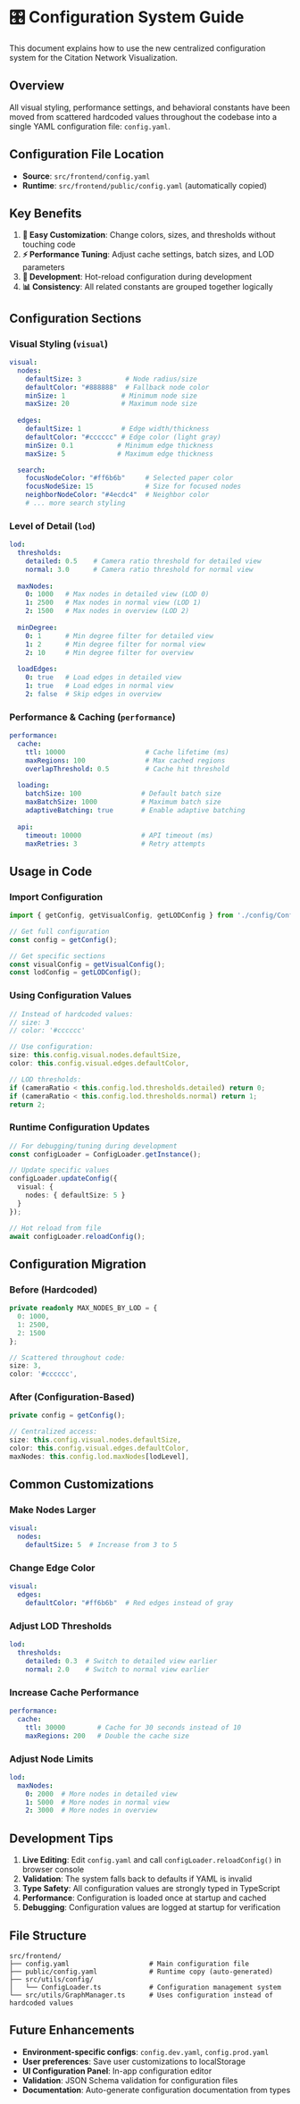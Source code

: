 # 🎛️ Configuration System Guide

This document explains how to use the new centralized configuration system for the Citation Network Visualization.

## Overview

All visual styling, performance settings, and behavioral constants have been moved from scattered hardcoded values throughout the codebase into a single YAML configuration file: `config.yaml`.

## Configuration File Location

- **Source**: `src/frontend/config.yaml`
- **Runtime**: `src/frontend/public/config.yaml` (automatically copied)

## Key Benefits

1. **🎨 Easy Customization**: Change colors, sizes, and thresholds without touching code
2. **⚡ Performance Tuning**: Adjust cache settings, batch sizes, and LOD parameters
3. **🔧 Development**: Hot-reload configuration during development
4. **📊 Consistency**: All related constants are grouped together logically

## Configuration Sections

### Visual Styling (`visual`)
```yaml
visual:
  nodes:
    defaultSize: 3           # Node radius/size
    defaultColor: "#888888"  # Fallback node color
    minSize: 1              # Minimum node size
    maxSize: 20             # Maximum node size
    
  edges:
    defaultSize: 1          # Edge width/thickness
    defaultColor: "#cccccc" # Edge color (light gray)
    minSize: 0.1           # Minimum edge thickness
    maxSize: 5             # Maximum edge thickness

  search:
    focusNodeColor: "#ff6b6b"     # Selected paper color
    focusNodeSize: 15             # Size for focused nodes
    neighborNodeColor: "#4ecdc4"  # Neighbor color
    # ... more search styling
```

### Level of Detail (`lod`)
```yaml
lod:
  thresholds:
    detailed: 0.5    # Camera ratio threshold for detailed view
    normal: 3.0      # Camera ratio threshold for normal view
    
  maxNodes:
    0: 1000   # Max nodes in detailed view (LOD 0)
    1: 2500   # Max nodes in normal view (LOD 1)
    2: 1500   # Max nodes in overview (LOD 2)
    
  minDegree:
    0: 1      # Min degree filter for detailed view
    1: 2      # Min degree filter for normal view
    2: 10     # Min degree filter for overview
    
  loadEdges:
    0: true   # Load edges in detailed view
    1: true   # Load edges in normal view
    2: false  # Skip edges in overview
```

### Performance & Caching (`performance`)
```yaml
performance:
  cache:
    ttl: 10000                    # Cache lifetime (ms)
    maxRegions: 100               # Max cached regions
    overlapThreshold: 0.5         # Cache hit threshold
    
  loading:
    batchSize: 100               # Default batch size
    maxBatchSize: 1000           # Maximum batch size
    adaptiveBatching: true       # Enable adaptive batching
    
  api:
    timeout: 10000               # API timeout (ms)
    maxRetries: 3                # Retry attempts
```

## Usage in Code

### Import Configuration
```typescript
import { getConfig, getVisualConfig, getLODConfig } from './config/ConfigLoader';

// Get full configuration
const config = getConfig();

// Get specific sections
const visualConfig = getVisualConfig();
const lodConfig = getLODConfig();
```

### Using Configuration Values
```typescript
// Instead of hardcoded values:
// size: 3
// color: '#cccccc'

// Use configuration:
size: this.config.visual.nodes.defaultSize,
color: this.config.visual.edges.defaultColor,

// LOD thresholds:
if (cameraRatio < this.config.lod.thresholds.detailed) return 0;
if (cameraRatio < this.config.lod.thresholds.normal) return 1;
return 2;
```

### Runtime Configuration Updates
```typescript
// For debugging/tuning during development
const configLoader = ConfigLoader.getInstance();

// Update specific values
configLoader.updateConfig({
  visual: {
    nodes: { defaultSize: 5 }
  }
});

// Hot reload from file
await configLoader.reloadConfig();
```

## Configuration Migration

### Before (Hardcoded)
```typescript
private readonly MAX_NODES_BY_LOD = {
  0: 1000,
  1: 2500, 
  2: 1500
};

// Scattered throughout code:
size: 3,
color: '#cccccc',
```

### After (Configuration-Based)
```typescript
private config = getConfig();

// Centralized access:
size: this.config.visual.nodes.defaultSize,
color: this.config.visual.edges.defaultColor,
maxNodes: this.config.lod.maxNodes[lodLevel],
```

## Common Customizations

### Make Nodes Larger
```yaml
visual:
  nodes:
    defaultSize: 5  # Increase from 3 to 5
```

### Change Edge Color
```yaml
visual:
  edges:
    defaultColor: "#ff6b6b"  # Red edges instead of gray
```

### Adjust LOD Thresholds
```yaml
lod:
  thresholds:
    detailed: 0.3  # Switch to detailed view earlier
    normal: 2.0    # Switch to normal view earlier
```

### Increase Cache Performance
```yaml
performance:
  cache:
    ttl: 30000        # Cache for 30 seconds instead of 10
    maxRegions: 200   # Double the cache size
```

### Adjust Node Limits
```yaml
lod:
  maxNodes:
    0: 2000  # More nodes in detailed view
    1: 5000  # More nodes in normal view
    2: 3000  # More nodes in overview
```

## Development Tips

1. **Live Editing**: Edit `config.yaml` and call `configLoader.reloadConfig()` in browser console
2. **Validation**: The system falls back to defaults if YAML is invalid
3. **Type Safety**: All configuration values are strongly typed in TypeScript
4. **Performance**: Configuration is loaded once at startup and cached
5. **Debugging**: Configuration values are logged at startup for verification

## File Structure

```
src/frontend/
├── config.yaml                    # Main configuration file
├── public/config.yaml             # Runtime copy (auto-generated)
├── src/utils/config/
│   └── ConfigLoader.ts            # Configuration management system
└── src/utils/GraphManager.ts      # Uses configuration instead of hardcoded values
```

## Future Enhancements

- **Environment-specific configs**: `config.dev.yaml`, `config.prod.yaml`
- **User preferences**: Save user customizations to localStorage
- **UI Configuration Panel**: In-app configuration editor
- **Validation**: JSON Schema validation for configuration files
- **Documentation**: Auto-generate configuration documentation from types 